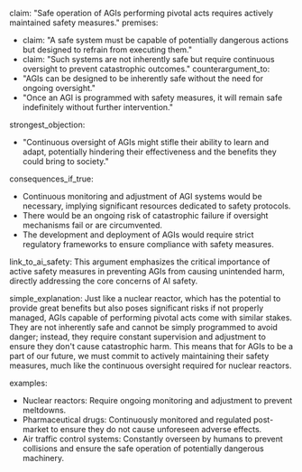 claim: "Safe operation of AGIs performing pivotal acts requires actively maintained safety measures."
premises:
  - claim: "A safe system must be capable of potentially dangerous actions but designed to refrain from executing them."
  - claim: "Such systems are not inherently safe but require continuous oversight to prevent catastrophic outcomes."
counterargument_to:
  - "AGIs can be designed to be inherently safe without the need for ongoing oversight."
  - "Once an AGI is programmed with safety measures, it will remain safe indefinitely without further intervention."

strongest_objection:
  - "Continuous oversight of AGIs might stifle their ability to learn and adapt, potentially hindering their effectiveness and the benefits they could bring to society."

consequences_if_true:
  - Continuous monitoring and adjustment of AGI systems would be necessary, implying significant resources dedicated to safety protocols.
  - There would be an ongoing risk of catastrophic failure if oversight mechanisms fail or are circumvented.
  - The development and deployment of AGIs would require strict regulatory frameworks to ensure compliance with safety measures.

link_to_ai_safety: This argument emphasizes the critical importance of active safety measures in preventing AGIs from causing unintended harm, directly addressing the core concerns of AI safety.

simple_explanation: Just like a nuclear reactor, which has the potential to provide great benefits but also poses significant risks if not properly managed, AGIs capable of performing pivotal acts come with similar stakes. They are not inherently safe and cannot be simply programmed to avoid danger; instead, they require constant supervision and adjustment to ensure they don't cause catastrophic harm. This means that for AGIs to be a part of our future, we must commit to actively maintaining their safety measures, much like the continuous oversight required for nuclear reactors.

examples:
  - Nuclear reactors: Require ongoing monitoring and adjustment to prevent meltdowns.
  - Pharmaceutical drugs: Continuously monitored and regulated post-market to ensure they do not cause unforeseen adverse effects.
  - Air traffic control systems: Constantly overseen by humans to prevent collisions and ensure the safe operation of potentially dangerous machinery.
